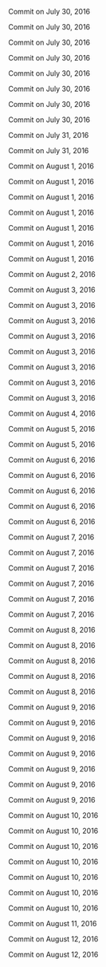 Commit on July 30, 2016

Commit on July 30, 2016

Commit on July 30, 2016

Commit on July 30, 2016

Commit on July 30, 2016

Commit on July 30, 2016

Commit on July 30, 2016

Commit on July 30, 2016

Commit on July 31, 2016

Commit on July 31, 2016

Commit on August 1, 2016

Commit on August 1, 2016

Commit on August 1, 2016

Commit on August 1, 2016

Commit on August 1, 2016

Commit on August 1, 2016

Commit on August 1, 2016

Commit on August 2, 2016

Commit on August 3, 2016

Commit on August 3, 2016

Commit on August 3, 2016

Commit on August 3, 2016

Commit on August 3, 2016

Commit on August 3, 2016

Commit on August 3, 2016

Commit on August 3, 2016

Commit on August 4, 2016

Commit on August 5, 2016

Commit on August 5, 2016

Commit on August 6, 2016

Commit on August 6, 2016

Commit on August 6, 2016

Commit on August 6, 2016

Commit on August 6, 2016

Commit on August 7, 2016

Commit on August 7, 2016

Commit on August 7, 2016

Commit on August 7, 2016

Commit on August 7, 2016

Commit on August 7, 2016

Commit on August 8, 2016

Commit on August 8, 2016

Commit on August 8, 2016

Commit on August 8, 2016

Commit on August 8, 2016

Commit on August 9, 2016

Commit on August 9, 2016

Commit on August 9, 2016

Commit on August 9, 2016

Commit on August 9, 2016

Commit on August 9, 2016

Commit on August 9, 2016

Commit on August 10, 2016

Commit on August 10, 2016

Commit on August 10, 2016

Commit on August 10, 2016

Commit on August 10, 2016

Commit on August 10, 2016

Commit on August 10, 2016

Commit on August 11, 2016

Commit on August 12, 2016

Commit on August 12, 2016

